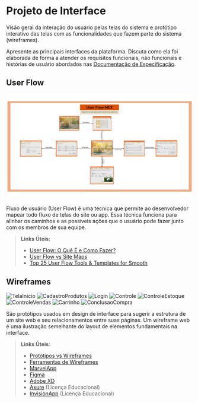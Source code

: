 
# Projeto de Interface

Visão geral da interação do usuário pelas telas do sistema e protótipo interativo das telas com as funcionalidades que fazem parte do sistema (wireframes).

 Apresente as principais interfaces da plataforma. Discuta como ela foi elaborada de forma a atender os requisitos funcionais, não funcionais e histórias de usuário abordados nas <a href="2-Especificação do Projeto.md"> Documentação de Especificação</a>.

## User Flow

![Exemplo de UserFlow](img/UserFlow-MEX.png)

Fluxo de usuário (User Flow) é uma técnica que permite ao desenvolvedor mapear todo fluxo de telas do site ou app. Essa técnica funciona para alinhar os caminhos e as possíveis ações que o usuário pode fazer junto com os membros de sua equipe.

> **Links Úteis**:
> - [User Flow: O Quê É e Como Fazer?](https://medium.com/7bits/fluxo-de-usu%C3%A1rio-user-flow-o-que-%C3%A9-como-fazer-79d965872534)
> - [User Flow vs Site Maps](http://designr.com.br/sitemap-e-user-flow-quais-as-diferencas-e-quando-usar-cada-um/)
> - [Top 25 User Flow Tools & Templates for Smooth](https://www.mockplus.com/blog/post/user-flow-tools)


## Wireframes
![TelaInicio](https://user-images.githubusercontent.com/126531519/235326311-a61dc02e-69c2-42e1-a525-46fc05827e3b.png)
![CadastroProdutos](https://user-images.githubusercontent.com/126531519/235326421-5d505c42-f735-4fef-8de9-47fda3915133.png)
![Login](https://user-images.githubusercontent.com/126531519/235326318-2bf2666d-5d19-40d2-a084-ca0df6baa399.png)
![Controle](https://user-images.githubusercontent.com/126531519/235326326-8c95f3aa-25be-4392-8bfe-b95b8384ced9.png)
![ControleEstoque](https://user-images.githubusercontent.com/126531519/235326364-9ed8d251-7324-4f1c-b807-ebfe89f141ee.png)
![ControleVendas](https://user-images.githubusercontent.com/126531519/235326377-6e359365-1647-4b6a-8edf-97fd5e33854b.png)
![Carrinho](https://user-images.githubusercontent.com/126531519/235326383-04c16e1c-526b-456e-b411-4b0dcd5ac320.png)
![ConclusaoCompra](https://user-images.githubusercontent.com/126531519/235326391-1a0bf0ef-7ad6-49c7-b6fa-1a44e5ab640d.png)



São protótipos usados em design de interface para sugerir a estrutura de um site web e seu relacionamentos entre suas páginas. Um wireframe web é uma ilustração semelhante do layout de elementos fundamentais na interface.
 
> **Links Úteis**:
> - [Protótipos vs Wireframes](https://www.nngroup.com/videos/prototypes-vs-wireframes-ux-projects/)
> - [Ferramentas de Wireframes](https://rockcontent.com/blog/wireframes/)
> - [MarvelApp](https://marvelapp.com/developers/documentation/tutorials/)
> - [Figma](https://www.figma.com/)
> - [Adobe XD](https://www.adobe.com/br/products/xd.html#scroll)
> - [Axure](https://www.axure.com/edu) (Licença Educacional)
> - [InvisionApp](https://www.invisionapp.com/) (Licença Educacional)
